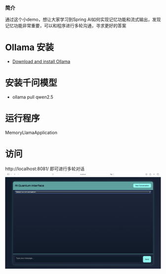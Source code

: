 ### 简介
通过这个小demo，想让大家学习到Spring AI如何实现记忆功能和流式输出，发现记忆功能非常重要，可以和程序进行多轮沟通，寻求更好的答案
# Ollama 安装
- [Download and install Ollama](https://ollama.com/download)
# 安装千问模型
- ollama pull qwen2.5
# 运行程序
 MemoryLlamaApplication
# 访问
http://localhost:8081/
即可进行多轮对话
![](home.png)
